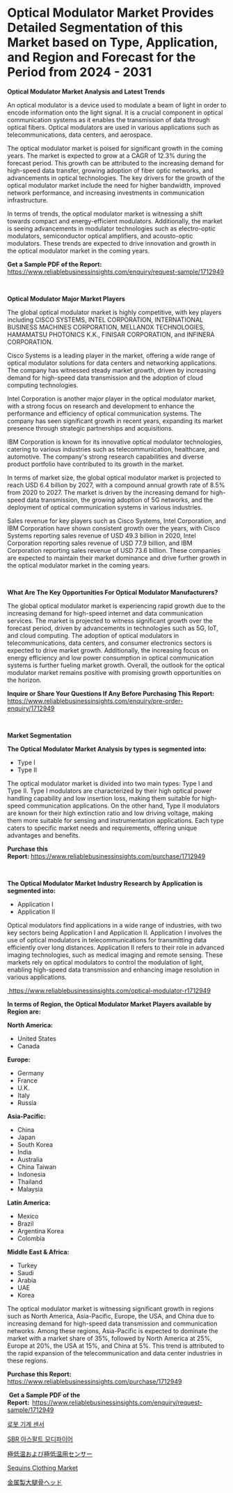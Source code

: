 <p><h1>Optical Modulator Market Provides Detailed Segmentation of this Market based on Type, Application, and Region and Forecast for the Period from 2024 - 2031</h1></p><p><strong>Optical Modulator Market Analysis and Latest Trends</strong></p>
<p><p>An optical modulator is a device used to modulate a beam of light in order to encode information onto the light signal. It is a crucial component in optical communication systems as it enables the transmission of data through optical fibers. Optical modulators are used in various applications such as telecommunications, data centers, and aerospace.</p><p>The optical modulator market is poised for significant growth in the coming years. The market is expected to grow at a CAGR of 12.3% during the forecast period. This growth can be attributed to the increasing demand for high-speed data transfer, growing adoption of fiber optic networks, and advancements in optical technologies. The key drivers for the growth of the optical modulator market include the need for higher bandwidth, improved network performance, and increasing investments in communication infrastructure.</p><p>In terms of trends, the optical modulator market is witnessing a shift towards compact and energy-efficient modulators. Additionally, the market is seeing advancements in modulator technologies such as electro-optic modulators, semiconductor optical amplifiers, and acousto-optic modulators. These trends are expected to drive innovation and growth in the optical modulator market in the coming years.</p></p>
<p><strong>Get a Sample PDF of the Report:&nbsp;</strong> <a href="https://www.reliablebusinessinsights.com/enquiry/request-sample/1712949">https://www.reliablebusinessinsights.com/enquiry/request-sample/1712949</a></p>
<p>&nbsp;</p>
<p><strong>Optical Modulator Major Market Players</strong></p>
<p><p>The global optical modulator market is highly competitive, with key players including CISCO SYSTEMS, INTEL CORPORATION, INTERNATIONAL BUSINESS MACHINES CORPORATION, MELLANOX TECHNOLOGIES, HAMAMATSU PHOTONICS K.K., FINISAR CORPORATION, and INFINERA CORPORATION.</p><p>Cisco Systems is a leading player in the market, offering a wide range of optical modulator solutions for data centers and networking applications. The company has witnessed steady market growth, driven by increasing demand for high-speed data transmission and the adoption of cloud computing technologies.</p><p>Intel Corporation is another major player in the optical modulator market, with a strong focus on research and development to enhance the performance and efficiency of optical communication systems. The company has seen significant growth in recent years, expanding its market presence through strategic partnerships and acquisitions.</p><p>IBM Corporation is known for its innovative optical modulator technologies, catering to various industries such as telecommunication, healthcare, and automotive. The company's strong research capabilities and diverse product portfolio have contributed to its growth in the market.</p><p>In terms of market size, the global optical modulator market is projected to reach USD 6.4 billion by 2027, with a compound annual growth rate of 8.5% from 2020 to 2027. The market is driven by the increasing demand for high-speed data transmission, the growing adoption of 5G networks, and the deployment of optical communication systems in various industries.</p><p>Sales revenue for key players such as Cisco Systems, Intel Corporation, and IBM Corporation have shown consistent growth over the years, with Cisco Systems reporting sales revenue of USD 49.3 billion in 2020, Intel Corporation reporting sales revenue of USD 77.9 billion, and IBM Corporation reporting sales revenue of USD 73.6 billion. These companies are expected to maintain their market dominance and drive further growth in the optical modulator market in the coming years.</p></p>
<p>&nbsp;</p>
<p><strong>What Are The Key Opportunities For Optical Modulator Manufacturers?</strong></p>
<p><p>The global optical modulator market is experiencing rapid growth due to the increasing demand for high-speed internet and data communication services. The market is projected to witness significant growth over the forecast period, driven by advancements in technologies such as 5G, IoT, and cloud computing. The adoption of optical modulators in telecommunications, data centers, and consumer electronics sectors is expected to drive market growth. Additionally, the increasing focus on energy efficiency and low power consumption in optical communication systems is further fueling market growth. Overall, the outlook for the optical modulator market remains positive with promising growth opportunities on the horizon.</p></p>
<p><strong>Inquire or Share Your Questions If Any Before Purchasing This Report:</strong> <a href="https://www.reliablebusinessinsights.com/enquiry/pre-order-enquiry/1712949">https://www.reliablebusinessinsights.com/enquiry/pre-order-enquiry/1712949</a></p>
<p>&nbsp;</p>
<p><strong>Market Segmentation</strong></p>
<p><strong>The Optical Modulator Market Analysis by types is segmented into:</strong></p>
<p><ul><li>Type I</li><li>Type II</li></ul></p>
<p><p>The optical modulator market is divided into two main types: Type I and Type II. Type I modulators are characterized by their high optical power handling capability and low insertion loss, making them suitable for high-speed communication applications. On the other hand, Type II modulators are known for their high extinction ratio and low driving voltage, making them more suitable for sensing and instrumentation applications. Each type caters to specific market needs and requirements, offering unique advantages and benefits.</p></p>
<p><strong>Purchase this Report:&nbsp;</strong><a href="https://www.reliablebusinessinsights.com/purchase/1712949">https://www.reliablebusinessinsights.com/purchase/1712949</a></p>
<p>&nbsp;</p>
<p><strong>The Optical Modulator Market Industry Research by Application is segmented into:</strong></p>
<p><ul><li>Application I</li><li>Application II</li></ul></p>
<p><p>Optical modulators find applications in a wide range of industries, with two key sectors being Application I and Application II. Application I involves the use of optical modulators in telecommunications for transmitting data efficiently over long distances. Application II refers to their role in advanced imaging technologies, such as medical imaging and remote sensing. These markets rely on optical modulators to control the modulation of light, enabling high-speed data transmission and enhancing image resolution in various applications.</p></p>
<p><a href="https://www.reliablebusinessinsights.com/optical-modulator-r1712949">&nbsp;https://www.reliablebusinessinsights.com/optical-modulator-r1712949</a></p>
<p><strong>In terms of Region, the Optical Modulator Market Players available by Region are:</strong></p>
<p>
    <p> <strong> North America: </strong>
        <ul>
            <li>United States</li>
            <li>Canada</li>
        </ul>
        </p> 
    <p> <strong> Europe: </strong>
        <ul>
            <li>Germany</li>
            <li>France</li>
            <li>U.K.</li>
            <li>Italy</li>
            <li>Russia</li>
        </ul>
        </p> 
    <p> <strong> Asia-Pacific: </strong>
        <ul>
            <li>China</li>
            <li>Japan</li>
            <li>South Korea</li>
            <li>India</li>
            <li>Australia</li>
            <li>China Taiwan</li>
            <li>Indonesia</li>
            <li>Thailand</li>
            <li>Malaysia</li>
        </ul>
        </p> 
    <p> <strong> Latin America: </strong>
        <ul>
            <li>Mexico</li>
            <li>Brazil</li>
            <li>Argentina Korea</li>
            <li>Colombia</li>
        </ul>
        </p> 
    <p> <strong> Middle East & Africa: </strong>
        <ul>
            <li>Turkey</li>
            <li>Saudi</li>
            <li>Arabia</li>
            <li>UAE</li>
            <li>Korea</li>
        </ul>
    </p>
    </p>
<p><p>The optical modulator market is witnessing significant growth in regions such as North America, Asia-Pacific, Europe, the USA, and China due to increasing demand for high-speed data transmission and communication networks. Among these regions, Asia-Pacific is expected to dominate the market with a market share of 35%, followed by North America at 25%, Europe at 20%, the USA at 15%, and China at 5%. This trend is attributed to the rapid expansion of the telecommunication and data center industries in these regions.</p></p>
<p><strong>Purchase this Report: </strong><a href="https://www.reliablebusinessinsights.com/purchase/1712949">https://www.reliablebusinessinsights.com/purchase/1712949</a></p>
<p>&nbsp;<strong>Get a Sample PDF of the Report:&nbsp;&nbsp;</strong><a href="https://www.reliablebusinessinsights.com/enquiry/request-sample/1712949">https://www.reliablebusinessinsights.com/enquiry/request-sample/1712949</a></p>
<p><strong></strong></p>
<p><p><a href="https://github.com/hasanrajibul387/Market-Research-Report-List-1/blob/main/6886695123858.md">로봇 기계 센서</a></p><p><a href="https://medium.com/@leonidasalazar756/%EA%B8%80%EB%A1%9C%EB%B2%8C-sbr-%EC%95%84%EC%8A%A4%ED%8C%94%ED%8A%B8-%EB%B3%80%ED%98%95%EC%A0%9C-%EC%8B%9C%EC%9E%A5-%EB%B6%80%EB%AC%B8-%EC%9C%A0%ED%98%95-%EC%9D%91%EC%9A%A9-%EC%8B%9C%EC%9E%A5-%EC%B0%B8%EA%B0%80%EC%9E%90-%EC%A0%84%EB%9E%B5-%EC%A7%80%EC%97%AD%EB%B3%84-%EC%84%B1%EC%9E%A5-%EC%A0%84%EB%A7%9D-%EB%B0%8F-%EB%AF%B8%EB%9E%98-%EC%98%88%EC%B8%A1-2024-2031-b1b248d2e61b">SBR 아스팔트 모디파이어</a></p><p><a href="https://medium.com/@carllane655/%E6%A5%B5%E4%BD%8E%E6%B8%A9%E3%81%8A%E3%82%88%E3%81%B3%E3%82%AF%E3%83%AA%E3%82%AA%E3%82%B8%E3%82%A7%E3%83%8B%E3%83%83%E3%82%AF%E5%B8%82%E5%A0%B4%E5%90%91%E3%81%91%E3%81%AE%E3%82%BB%E3%83%B3%E3%82%B5%E3%83%BC%E3%81%AF-%E5%B8%82%E5%A0%B4%E3%82%B7%E3%82%A7%E3%82%A2-%E3%82%B5%E3%82%A4%E3%82%BA-%E3%81%8A%E3%82%88%E3%81%B32031%E5%B9%B4%E3%81%BE%E3%81%A7%E3%81%AE%E4%BA%88%E6%B8%AC%E3%81%AB%E7%84%A6%E7%82%B9%E3%82%92%E5%BD%93%E3%81%A6%E3%81%A6%E3%81%84%E3%81%BE%E3%81%99-b6bf48bfa1d2">極低温および極低温用センサー</a></p><p><a href="https://github.com/Valeridd446677/Market-Research-Report-List-1/blob/main/sequins-clothing-market.md">Sequins Clothing Market</a></p><p><a href="https://github.com/KaydenJohns1964/Market-Research-Report-List-2/blob/main/7710808112699.md">金属製大腿骨ヘッド</a></p></p>